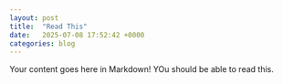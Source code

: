 ```yaml
---
layout: post
title:  "Read This"
date:   2025-07-08 17:52:42 +0000
categories: blog
---
```


Your content goes here in Markdown!
YOu should be able to read this.

